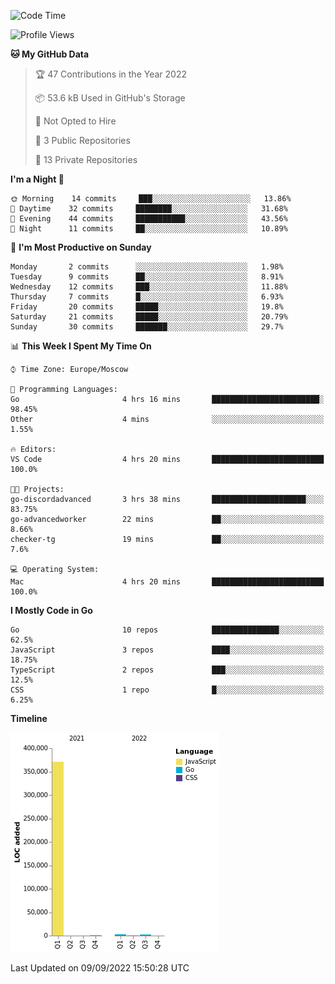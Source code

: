 <!--START_SECTION:waka-->
![Code Time](http://img.shields.io/badge/Code%20Time-408%20hrs%2016%20mins-blue)

![Profile Views](http://img.shields.io/badge/Profile%20Views-0-blue)

**🐱 My GitHub Data** 

> 🏆 47 Contributions in the Year 2022
 > 
> 📦 53.6 kB Used in GitHub's Storage 
 > 
> 🚫 Not Opted to Hire
 > 
> 📜 3 Public Repositories 
 > 
> 🔑 13 Private Repositories  
 > 
**I'm a Night 🦉** 

```text
🌞 Morning    14 commits     ███░░░░░░░░░░░░░░░░░░░░░░   13.86% 
🌆 Daytime    32 commits     ████████░░░░░░░░░░░░░░░░░   31.68% 
🌃 Evening    44 commits     ███████████░░░░░░░░░░░░░░   43.56% 
🌙 Night      11 commits     ██░░░░░░░░░░░░░░░░░░░░░░░   10.89%

```
📅 **I'm Most Productive on Sunday** 

```text
Monday       2 commits      ░░░░░░░░░░░░░░░░░░░░░░░░░   1.98% 
Tuesday      9 commits      ██░░░░░░░░░░░░░░░░░░░░░░░   8.91% 
Wednesday    12 commits     ███░░░░░░░░░░░░░░░░░░░░░░   11.88% 
Thursday     7 commits      █░░░░░░░░░░░░░░░░░░░░░░░░   6.93% 
Friday       20 commits     █████░░░░░░░░░░░░░░░░░░░░   19.8% 
Saturday     21 commits     █████░░░░░░░░░░░░░░░░░░░░   20.79% 
Sunday       30 commits     ███████░░░░░░░░░░░░░░░░░░   29.7%

```


📊 **This Week I Spent My Time On** 

```text
⌚︎ Time Zone: Europe/Moscow

💬 Programming Languages: 
Go                       4 hrs 16 mins       ████████████████████████░   98.45% 
Other                    4 mins              ░░░░░░░░░░░░░░░░░░░░░░░░░   1.55%

🔥 Editors: 
VS Code                  4 hrs 20 mins       █████████████████████████   100.0%

🐱‍💻 Projects: 
go-discordadvanced       3 hrs 38 mins       █████████████████████░░░░   83.75% 
go-advancedworker        22 mins             ██░░░░░░░░░░░░░░░░░░░░░░░   8.66% 
checker-tg               19 mins             ██░░░░░░░░░░░░░░░░░░░░░░░   7.6%

💻 Operating System: 
Mac                      4 hrs 20 mins       █████████████████████████   100.0%

```

**I Mostly Code in Go** 

```text
Go                       10 repos            ███████████████░░░░░░░░░░   62.5% 
JavaScript               3 repos             ████░░░░░░░░░░░░░░░░░░░░░   18.75% 
TypeScript               2 repos             ███░░░░░░░░░░░░░░░░░░░░░░   12.5% 
CSS                      1 repo              █░░░░░░░░░░░░░░░░░░░░░░░░   6.25%

```


**Timeline**

![Chart not found](https://raw.githubusercontent.com/jeezft/jeezft/main/charts/bar_graph.png) 


 Last Updated on 09/09/2022 15:50:28 UTC
<!--END_SECTION:waka-->
